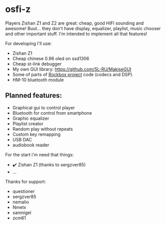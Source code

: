 # osfi-z

Players Zishan Z1 and Z2 are great: cheap, good HIFI sounding and awesome! Buut... they don't have display, equalizer, playlist, music chooser and other important stuff. I'm intended to implement all that features!

For developing I'll use:
- Zishan Z1 
- Cheap chinese 0.96 oled on ssd1306
- Cheap st-link debugger
- My own GUI library: https://github.com/SL-RU/MakiseGUI
- Some of parts of [Rockbox project](https://www.rockbox.org/) code (codecs and DSP).
- HM-10 bluetooth module

## Planned features:
- Graphical gui to control player
- Bluetooth for control from smartphone
- Graphic equalizer
- Playlist creator
- Random play without repeats
- Custom key remapping
- USB DAC
- audiobook reader

For the start i'm need that things:
- ✔️ Zishan Z1 (thanks to sergzver85)
- ...

Thanks for support:
- questioner
- sergzver85
- nemalio
- Nmetx
- sanmigel
- zcm61
